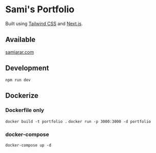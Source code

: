 # Sami's Portfolio

Built using [Tailwind CSS](https://tailwindcss.com) and [Next.js](https://nextjs.org).

## Available

[samiarar.com](https://samiarar.com/)

## Development

`npm run dev`

## Dockerize

### Dockerfile only

`docker build -t portfolio .`
`docker run -p 3000:3000 -d portfolio`

### docker-compose

`docker-compose up -d`

